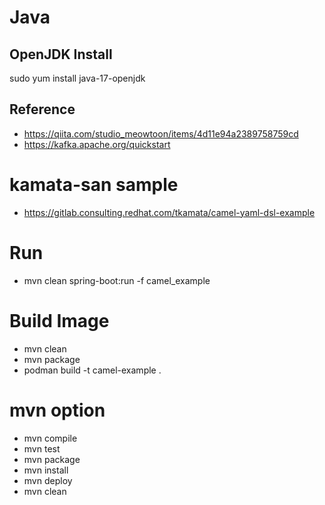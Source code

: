 # Java
## OpenJDK Install
sudo yum install java-17-openjdk
## Reference
* https://qiita.com/studio_meowtoon/items/4d11e94a2389758759cd
* https://kafka.apache.org/quickstart

# kamata-san sample
* https://gitlab.consulting.redhat.com/tkamata/camel-yaml-dsl-example

# Run
* mvn clean spring-boot:run -f camel_example

# Build Image
* mvn clean
* mvn package
* podman build -t camel-example .

# mvn option 
* mvn compile
* mvn test
* mvn package
* mvn install
* mvn deploy
* mvn clean